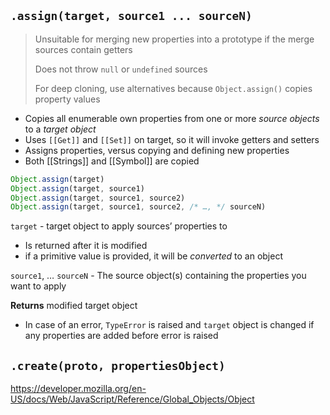 ## `.assign(target, source1 ... sourceN)`

> Unsuitable for merging new properties into a prototype if the merge sources contain getters
> 
> Does not throw `null` or `undefined` sources
> 
> For deep cloning, use alternatives because `Object.assign()` copies property values

- Copies all enumerable own properties from one or more *source objects* to a *target object*
- Uses `[[Get]]` and `[[Set]]` on target, so it will invoke getters and setters
- Assigns properties, versus copying and defining new properties
- Both [[Strings]] and [[Symbol]] are copied

```js
Object.assign(target)
Object.assign(target, source1)
Object.assign(target, source1, source2)
Object.assign(target, source1, source2, /* …, */ sourceN)
```

`target` - target object to apply sources’ properties to
- Is returned after it is modified
- if a primitive value is provided, it will be *converted* to an object

`source1`, … `sourceN` - The source object(s) containing the properties you want to apply

**Returns** modified target object
- In case of an error, `TypeError` is raised and `target` object is changed if any properties are added before error is raised

## `.create(proto, propertiesObject)`

https://developer.mozilla.org/en-US/docs/Web/JavaScript/Reference/Global_Objects/Object